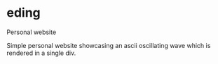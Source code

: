 # eding
Personal website

Simple personal website showcasing an ascii oscillating wave which is rendered in a single div.
